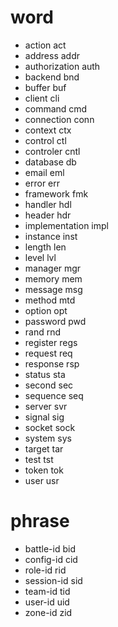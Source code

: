 # word
* action act
* address addr
* authorization auth
* backend bnd
* buffer buf
* client cli
* command cmd
* connection conn
* context ctx
* control ctl
* controler cntl
* database db
* email eml
* error err
* framework fmk
* handler hdl
* header hdr
* implementation impl
* instance inst
* length len
* level lvl
* manager mgr
* memory mem
* message msg
* method mtd
* option opt
* password pwd
* rand rnd
* register regs
* request req
* response rsp
* status sta
* second sec
* sequence seq
* server svr
* signal sig
* socket sock
* system sys
* target tar
* test tst
* token tok
* user usr

# phrase
* battle-id bid
* config-id cid
* role-id rid
* session-id sid
* team-id tid
* user-id uid
* zone-id zid
